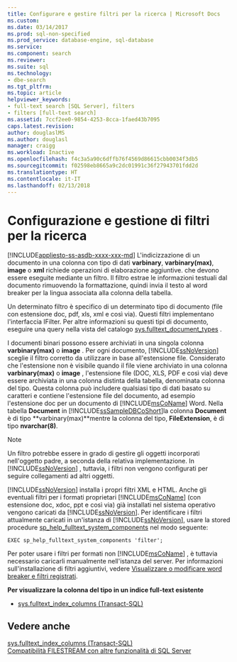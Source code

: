```yaml
---
title: Configurare e gestire filtri per la ricerca | Microsoft Docs
ms.custom: 
ms.date: 03/14/2017
ms.prod: sql-non-specified
ms.prod_service: database-engine, sql-database
ms.service: 
ms.component: search
ms.reviewer: 
ms.suite: sql
ms.technology:
- dbe-search
ms.tgt_pltfrm: 
ms.topic: article
helpviewer_keywords:
- full-text search [SQL Server], filters
- filters [full-text search]
ms.assetid: 7ccf2ee0-9854-4253-8cca-1faed43b7095
caps.latest.revision: 
author: douglaslMS
ms.author: douglasl
manager: craigg
ms.workload: Inactive
ms.openlocfilehash: f4c3a5a90c6dffb76f4569d86615cbb0034f3db5
ms.sourcegitcommit: f02598eb8665a9c2dc01991c36f27943701fdd2d
ms.translationtype: HT
ms.contentlocale: it-IT
ms.lasthandoff: 02/13/2018
---
```

# <a name="configure-and-manage-filters-for-search"></a>Configurazione e gestione di filtri per la ricerca
[!INCLUDE[appliesto-ss-asdb-xxxx-xxx-md](../../includes/appliesto-ss-asdb-xxxx-xxx-md.md)]
L'indicizzazione di un documento in una colonna con tipo di dati **varbinary**, **varbinary(max)**, **image** o **xml** richiede operazioni di elaborazione aggiuntive. che devono essere eseguite mediante un filtro. Il filtro estrae le informazioni testuali dal documento rimuovendo la formattazione, quindi invia il testo al word breaker per la lingua associata alla colonna della tabella.  
  
 Un determinato filtro è specifico di un determinato tipo di documento (file con estensione doc, pdf, xls, xml e così via). Questi filtri implementano l'interfaccia IFilter. Per altre informazioni su questi tipi di documento, eseguire una query nella vista del catalogo [sys.fulltext_document_types](../../relational-databases/system-catalog-views/sys-fulltext-document-types-transact-sql.md) .  
  
 I documenti binari possono essere archiviati in una singola colonna **varbinary(max)** o **image** . Per ogni documento, [!INCLUDE[ssNoVersion](../../includes/ssnoversion-md.md)] sceglie il filtro corretto da utilizzare in base all'estensione file. Considerato che l'estensione non è visibile quando il file viene archiviato in una colonna **varbinary(max)** o **image** , l'estensione file (DOC, XLS, PDF e così via) deve essere archiviata in una colonna distinta della tabella, denominata colonna del tipo. Questa colonna può includere qualsiasi tipo di dati basato su caratteri e contiene l'estensione file del documento, ad esempio l'estensione doc per un documento di [!INCLUDE[msCoName](../../includes/msconame-md.md)] Word. Nella tabella **Document** in [!INCLUDE[ssSampleDBCoShort](../../includes/sssampledbcoshort-md.md)]la colonna **Document** è di tipo **varbinary(max)**mentre la colonna del tipo, **FileExtension**, è di tipo **nvarchar(8)**.  
  
> [!NOTE]  
>  Un filtro potrebbe essere in grado di gestire gli oggetti incorporati nell'oggetto padre, a seconda della relativa implementazione. In [!INCLUDE[ssNoVersion](../../includes/ssnoversion-md.md)] , tuttavia, i filtri non vengono configurati per seguire collegamenti ad altri oggetti.  
  
 [!INCLUDE[ssNoVersion](../../includes/ssnoversion-md.md)] installa i propri filtri XML e HTML. Anche gli eventuali filtri per i formati proprietari [!INCLUDE[msCoName](../../includes/msconame-md.md)] (con estensione doc, xdoc, ppt e così via) già installati nel sistema operativo vengono caricati da [!INCLUDE[ssNoVersion](../../includes/ssnoversion-md.md)]. Per identificare i filtri attualmente caricati in un'istanza di [!INCLUDE[ssNoVersion](../../includes/ssnoversion-md.md)], usare la stored procedure [sp_help_fulltext_system_components](../../relational-databases/system-stored-procedures/sp-help-fulltext-system-components-transact-sql.md) nel modo seguente:  
  
```  
EXEC sp_help_fulltext_system_components 'filter';   
```  
  
 Per poter usare i filtri per formati non [!INCLUDE[msCoName](../../includes/msconame-md.md)] , è tuttavia necessario caricarli manualmente nell'istanza del server. Per informazioni sull'installazione di filtri aggiuntivi, vedere [Visualizzare o modificare word breaker e filtri registrati](../../relational-databases/search/view-or-change-registered-filters-and-word-breakers.md).  
  
 **Per visualizzare la colonna del tipo in un indice full-text esistente**  
  
-   [sys.fulltext_index_columns &#40;Transact-SQL&#41;](../../relational-databases/system-catalog-views/sys-fulltext-index-columns-transact-sql.md)  
  
## <a name="see-also"></a>Vedere anche  
 [sys.fulltext_index_columns &#40;Transact-SQL&#41;](../../relational-databases/system-catalog-views/sys-fulltext-index-columns-transact-sql.md)   
 [Compatibilità FILESTREAM con altre funzionalità di SQL Server](../../relational-databases/blob/filestream-compatibility-with-other-sql-server-features.md)  
  
  
